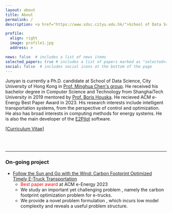 ```yaml
---
layout: about
title: About
permalink: /
description: <a href="https://www.sdsc.cityu.edu.hk/">School of Data Science, City University of Hong Kong</a>. 

profile:
  align: right
  image: profile1.jpg
  address: >

news: false  # includes a list of news items
selected_papers: true # includes a list of papers marked as "selected={true}"
social: false  # includes social icons at the bottom of the page
---
```


Junyan is currently a Ph.D. candidate at School of Data Science, City University of Hong Kong in [Prof. Minghua Chen's group](https://www.mhchen.com). He received his bachelor degree in Computer Science and Technology from ShanghaiTech University in 2019 mentored by [Prof. Boris Houska](http://faculty.sist.shanghaitech.edu.cn/faculty/boris/). He recieved ACM e-Energy Best Paper Award in 2023. 
His research interests include intelligent transportation systems, from the perspective of control and optimization. He also has broad interests in computing methods for energy systems.
He is also the main developer of the [E2Pilot](https://www.e2pilots.com/) software.

<!-- I am following and working on the project: "Energy-Efficient Timely Transportation of Long-Haul Heavy-Duty Truck". Detailed descriptions and previous works can be found [here](https://www.mhchen.com/projects/trucking.html). 
From 2018 to 2019, I spent my senior year as a visiting student in the Department of EECS at UC Berkeley. 
-->

[<a href="{{ '/assets/pdf/CV/CV.pdf' | relative_url }}">Curriculum Vitae</a>]

<!-- [<a href="{{ '/assets/pdf/cfo.e-energy23.pdf' | relative_url }}">preprint</a>] 
-->

<br>
<br>

<hr>

### On-going project
- <a href="{{ '/projects/cfo' | relative_url }}">Follow the Sun and Go with the Wind: Carbon Footprint Optimized Timely E-Truck Transportation</a>
    - <span style="color:red">Best paper award</span> at ACM e-Energy 2023
    - We study an important yet challenging problem , namely the carbon footprint optimization problem for e-trucks.
    - We provide a novel problem formulation , which incurs low model complexity and reveals a useful problem structure.

<!-- Default Statcounter code for personal webpage https://sujunyan.github.io/
<script type="text/javascript">
var sc_project=12891429; 
var sc_invisible=1; 
var sc_security="cb8394db"; 
</script>
<script type="text/javascript"
src="https://www.statcounter.com/counter/counter.js" async></script>
<noscript><div class="statcounter"><a title="Web Analytics Made Easy -
Statcounter" href="https://statcounter.com/" target="_blank"><img
class="statcounter" src="https://c.statcounter.com/12891429/0/cb8394db/1/"
alt="Web Analytics Made Easy - Statcounter"
referrerPolicy="no-referrer-when-downgrade"></a></div></noscript>
-->
<!-- End of Statcounter Code -->